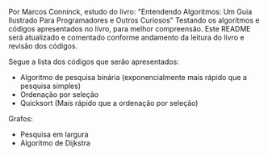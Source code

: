Por Marcos Conninck, estudo do livro: "Entendendo Algoritmos: Um Guia Ilustrado Para Programadores e Outros Curiosos"
Testando os algorítmos e códigos apresentados no livro, para melhor compreensão.
Este README será atualizado e comentado conforme andamento da leitura do livro e revisão dos códigos.

Segue a lista dos códigos que serão apresentados:
- Algoritmo de pesquisa binária (exponencialmente mais rápido que a pesquisa simples)
- Ordenação por seleção
- Quicksort (Mais rápido que a ordenação por seleção)

Grafos:
  - Pesquisa em largura
  - Algoritmo de Dijkstra
